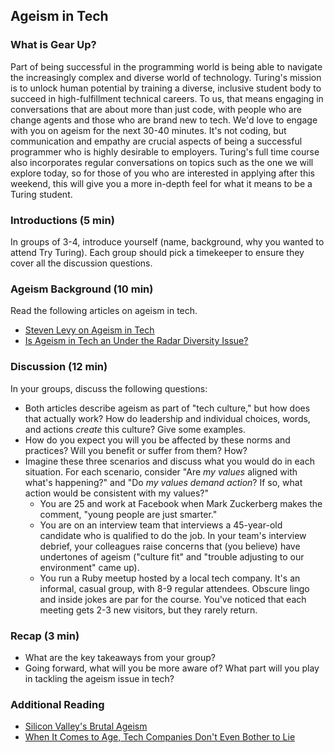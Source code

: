 ## Ageism in Tech

### What is Gear Up?

Part of being successful in the programming world is being able to navigate the increasingly complex and diverse world of technology. Turing's mission is to unlock human potential by training a diverse, inclusive student body to succeed in high-fulfillment technical careers. To us, that means engaging in conversations that are about more than just code, with people who are change agents and those who are brand new to tech. We'd love to engage with you on ageism for the next 30-40 minutes. It's not coding, but communication and empathy are crucial aspects of being a successful programmer who is highly desirable to employers. Turing's full time course also incorporates regular conversations on topics such as the one we will explore today, so for those of you who are interested in applying after this weekend, this will give you a more in-depth feel for what it means to be a Turing student.

### Introductions (5 min)

In groups of 3-4, introduce yourself (name, background, why you wanted to attend Try Turing). Each group should pick a timekeeper to ensure they cover all the discussion questions.

### Ageism Background (10 min)

Read the following articles on ageism in tech.
  * [Steven Levy on Ageism in Tech](https://medium.com/backchannel/how-can-we-achieve-age-diversity-in-silicon-valley-11a847cb37b7#.68wfpepu4)
  * [Is Ageism in Tech an Under the Radar Diversity Issue?](http://www.fastcompany.com/3054204/the-future-of-work/is-ageism-in-tech-an-under-the-radar-diversity-issue)

### Discussion (12 min)

In your groups, discuss the following questions:

* Both articles describe ageism as part of "tech culture," but how does that actually work? How do leadership and individual choices, words, and actions _create_ this culture? Give some examples.
* How do you expect you will you be affected by these norms and practices? Will you benefit or suffer from them? How?
* Imagine these three scenarios and discuss what you would do in each situation. For each scenario, consider "Are _my values_ aligned with what's happening?" and "Do _my values demand action_? If so, what action would be consistent with my values?"
  * You are 25 and work at Facebook when Mark Zuckerberg makes the comment, "young people are just smarter."
  * You are on an interview team that interviews a 45-year-old candidate who is qualified to do the job. In your team's interview debrief, your colleagues raise concerns that (you believe) have undertones of ageism ("culture fit" and "trouble adjusting to our environment" came up).
  * You run a Ruby meetup hosted by a local tech company. It's an informal, casual group, with 8-9 regular attendees. Obscure lingo and inside jokes are par for the course. You've noticed that each meeting gets 2-3 new visitors, but they rarely return.

### Recap (3 min)

* What are the key takeaways from your group?
* Going forward, what will you be more aware of? What part will you play in tackling the ageism issue in tech? 

### Additional Reading
* [Silicon Valley's Brutal Ageism](https://newrepublic.com/article/117088/silicons-valleys-brutal-ageism)
* [When It Comes to Age, Tech Companies Don't Even Bother to Lie](http://observer.com/2016/04/when-it-comes-to-age-bias-tech-companies-dont-even-bother-to-lie/)
